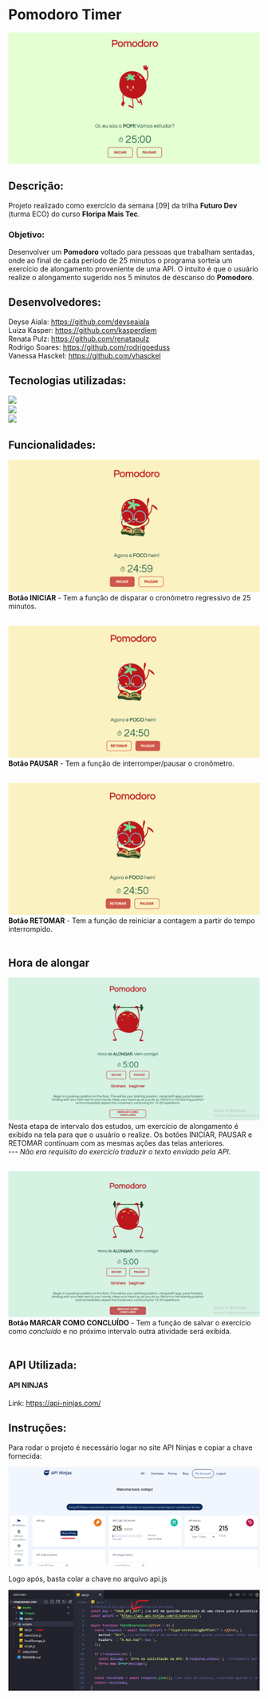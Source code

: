 # Pomodoro Timer

![Pomodoro timer](./assets/images/POM-capa.png)

## Descrição:

Projeto realizado como exercício da semana [09] da trilha **Futuro Dev** (turma ECO) do curso **Floripa Mais Tec**.

### Objetivo:

Desenvolver um **Pomodoro** voltado para pessoas que trabalham sentadas, onde ao final de cada período de 25 minutos o programa sorteia um exercício de alongamento proveniente de uma API.
O intuito é que o usuário realize o alongamento sugerido nos 5 minutos de 
descanso do **Pomodoro**.

## Desenvolvedores:
Deyse Aiala: https://github.com/deyseaiala </br>
Luiza Kasper: https://github.com/kasperdiem <br/>
Renata Pulz: https://github.com/renatapulz </br>
Rodrigo Soares: https://github.com/rodrigoeduss </br>
Vanessa Hasckel: https://github.com/vhasckel

## Tecnologias utilizadas:

<img src="https://img.shields.io/badge/HTML5-E34F26?style=for-the-badge&logo=html5&logoColor=white"> <br>  <img src="https://img.shields.io/badge/CSS3-1572B6?style=for-the-badge&logo=css3&logoColor=white"> <br>  <img src="https://img.shields.io/badge/JavaScript-F7DF1E?style=for-the-badge&logo=javascript&logoColor=black"></p>


## Funcionalidades:

![Pomodoro iniciar](./assets/images/POM-iniciar.png)
**Botão INICIAR** - Tem a função de disparar o cronômetro regressivo de 25 minutos.
<br/>
<br/>

![Pomodoro pausar](./assets/images/POM-pausar.png)
**Botão PAUSAR** - Tem a função de interromper/pausar o cronômetro.
<br/>
<br/>

![Pomodoro retomar](./assets/images/POM-retomar.png)
**Botão RETOMAR** - Tem a função de reiniciar a contagem a partir do tempo interrompido.
<br/>
<br/>

## Hora de alongar

![Pomodoro exibir](./assets/images/POM-exibir.png)
Nesta etapa de intervalo dos estudos, um exercício de alongamento é exibido na tela para que o usuário o realize. Os botões INICIAR, PAUSAR e RETOMAR continuam com as mesmas ações das telas anteriores. <br>
--- *Não era requisito do exercício traduzir o texto enviado pela API*.
<br/>
<br/>

![Pomodoro concluir](./assets/images/POM-concluir.png)
**Botão MARCAR COMO CONCLUÍDO** - Tem a função de salvar o exercício como *concluído* e no próximo intervalo outra atividade será exibida.
<br/>
<br/>

## API Utilizada:
#### API NINJAS
Link:   https://api-ninjas.com/ 

## Instruções:
Para rodar o projeto é necessário logar no site API Ninjas e copiar a chave fornecida: 
<br/>

![Api ninjas](./assets/images/api-ninjas.png)

Logo após, basta colar a chave no arquivo api.js
<br/>

![Api js](./assets/images/api-js.png)
